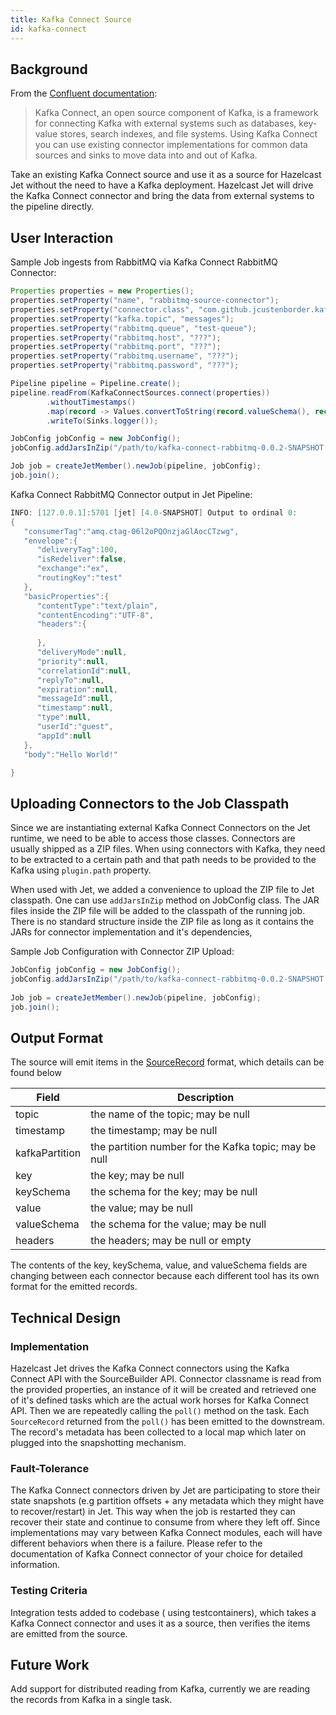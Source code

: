 ```yaml
---
title: Kafka Connect Source
id: kafka-connect
---
```


## Background

From the [Confluent documentation](https://docs.confluent.io/current/connect/index.html):
> Kafka Connect, an open source component of Kafka, is a framework for connecting
> Kafka with external systems such as databases, key-value stores, search indexes, 
> and file systems. Using Kafka Connect you can use existing connector 
> implementations for common data sources and sinks to move data into and out of 
> Kafka.

Take an existing Kafka Connect source and use it as a source for Hazelcast Jet 
without the need to have a Kafka deployment. Hazelcast Jet will drive the
 Kafka Connect connector and bring the data from external systems to the pipeline
 directly.

## User Interaction

Sample Job ingests from RabbitMQ via Kafka Connect RabbitMQ Connector: 

```java
Properties properties = new Properties();
properties.setProperty("name", "rabbitmq-source-connector");
properties.setProperty("connector.class", "com.github.jcustenborder.kafka.connect.rabbitmq.RabbitMQSourceConnector");
properties.setProperty("kafka.topic", "messages");
properties.setProperty("rabbitmq.queue", "test-queue");
properties.setProperty("rabbitmq.host", "???");
properties.setProperty("rabbitmq.port", "???");
properties.setProperty("rabbitmq.username", "???");
properties.setProperty("rabbitmq.password", "???");

Pipeline pipeline = Pipeline.create();
pipeline.readFrom(KafkaConnectSources.connect(properties))
        .withoutTimestamps()
        .map(record -> Values.convertToString(record.valueSchema(), record.value()))
        .writeTo(Sinks.logger());

JobConfig jobConfig = new JobConfig();
jobConfig.addJarsInZip("/path/to/kafka-connect-rabbitmq-0.0.2-SNAPSHOT.zip");

Job job = createJetMember().newJob(pipeline, jobConfig);
job.join();
```

Kafka Connect RabbitMQ Connector output in Jet Pipeline: 

```java
INFO: [127.0.0.1]:5701 [jet] [4.0-SNAPSHOT] Output to ordinal 0:
{
   "consumerTag":"amq.ctag-06l2oPQOnzjaGlAocCTzwg",
   "envelope":{
      "deliveryTag":100,
      "isRedeliver":false,
      "exchange":"ex",
      "routingKey":"test"
   },
   "basicProperties":{
      "contentType":"text/plain",
      "contentEncoding":"UTF-8",
      "headers":{
 
      },
      "deliveryMode":null,
      "priority":null,
      "correlationId":null,
      "replyTo":null,
      "expiration":null,
      "messageId":null,
      "timestamp":null,
      "type":null,
      "userId":"guest",
      "appId":null
   },
   "body":"Hello World!"

}
```           
## Uploading Connectors to the Job Classpath

Since we are instantiating external Kafka Connect Connectors on the Jet runtime, we need to be able to access those classes. Connectors are usually shipped as a ZIP files. When using connectors with Kafka, they need to be extracted to a certain path and that path needs to be provided to the Kafka using `plugin.path` property. 

When used with Jet, we added a convenience to upload the ZIP file to Jet classpath. One can use `addJarsInZip` method on JobConfig class. The JAR files inside the ZIP file will be added to the classpath of the running job. There is no standard structure inside the ZIP file as long as it contains the JARs for connector implementation and it's dependencies, 

Sample Job Configuration with Connector ZIP Upload:

```java 
JobConfig jobConfig = new JobConfig();
jobConfig.addJarsInZip("/path/to/kafka-connect-rabbitmq-0.0.2-SNAPSHOT.zip");
 
Job job = createJetMember().newJob(pipeline, jobConfig);
job.join();
```

## Output Format

The source will emit items in the [SourceRecord](https://docs.confluent.io/current/connect/javadocs/org/apache/kafka/connect/source/SourceRecord.html) format,
which details can be found below

| Field          | Description                                           |
|----------------|-------------------------------------------------------|
| topic          | the name of the topic; may be null                    |
| timestamp      | the timestamp; may be null                            |
| kafkaPartition | the partition number for the Kafka topic; may be null |
| key            | the key; may be null                                  |
| keySchema      | the schema for the key; may be null                   |
| value          | the value; may be null                                |
| valueSchema    | the schema for the value; may be null                 |
| headers        | the headers; may be null or empty                     |

The contents of the key, keySchema, value, and valueSchema fields are changing between each connector because each different tool has its own format for the emitted records.

## Technical Design

### Implementation

Hazelcast Jet drives the Kafka Connect connectors using the Kafka Connect API with the SourceBuilder API. Connector classname is read from the provided properties, an instance of it will be created and retrieved one of it's defined tasks which are the actual work horses for Kafka Connect API. Then we are repeatedly calling the `poll()` method on the task. Each `SourceRecord` returned from the `poll()` has been emitted to the downstream. The record's metadata has been collected to a local map which later on plugged into the snapshotting mechanism. 

### Fault-Tolerance

The Kafka Connect connectors driven by Jet are participating to store their state snapshots (e.g partition offsets + any metadata which they might have to recover/restart) in Jet. This way when the job is restarted they can recover their state and continue to consume from where they left off. Since implementations may vary between Kafka Connect modules, each will have different behaviors when there is a failure. Please refer to the documentation of Kafka Connect connector of your choice for detailed information.

### Testing Criteria

Integration tests added to codebase ( using testcontainers), which takes a Kafka Connect connector and uses it as a source, then verifies the items are emitted from the source. 

## Future Work

Add support for distributed reading from Kafka, currently we are reading the records from Kafka in a single task.
